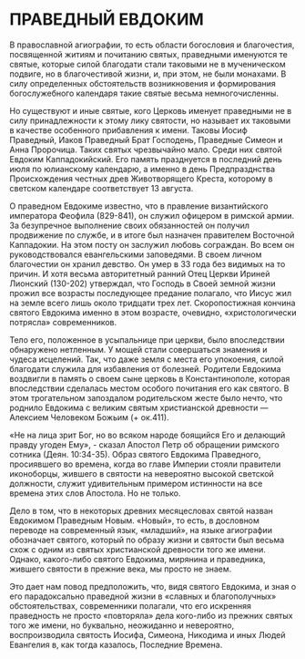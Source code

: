 # ПРАВЕДНЫЙ ЕВДОКИМ

В православной агиографии, то есть области богословия и благочестия, посвященной житиям и почитанию святых, праведными именуются те святые, которые силой благодати стали таковыми не в мученическом подвиге, но в благочестивой жизни, и, при этом, не были монахами. В силу определенных обстоятельств возникновения и формирования богослужебного календаря такие святые весьма немногочисленны.

Но существуют и иные святые, кого Церковь именует праведными не в силу принадлежности к этому лику святости, но называет их таковыми в качестве особенного прибавления к имени. Таковы Иосиф Праведный, Иаков Праведный Брат Господень, Праведные Симеон и Анна Пророчица. Таких святых чрезвычайно мало. Среди них святой Евдоким Каппадокийский. Его память празднуется в последний день июля по юлианскому календарю, а именно в день Предпразднства Происхождения честных древ Животворящего Креста, которому в светском календаре соответствует 13 августа.

О праведном Евдокиме известно, что в правление византийского императора Феофила (829-841), он служил офицером в римской армии. За безупречное выполнение своих обязанностей он получил продвижение по службе, и в итоге был назначен правителем Восточной Каппадокии. На этом посту он заслужил любовь сограждан. Во всем он руководствовался евангельскими заповедями. В своем личном благочестии он хранил девство. Он умер в 33 года без видимых на то причин. И хотя весьма авторитетный ранний Отец Церкви Ириней Лионский (130-202) утверждал, что Господь в Своей земной жизни прожил все возрасты последующее предание полагало, что Иисус жил на земле всего лишь около тридцати трех лет. Скоропостижная кончина святого Евдокима именно в этом возрасте, очевидно, «христологически потрясла» современников.

Тело его, положенное в усыпальнице при церкви, было впоследствии обнаружено нетленным. У мощей стали совершаться знамения и чудеса исцелений. Так, что даже земля с места его упокоения, силой благодати служила для избавления от болезней. Родители Евдокима воздвигли в память о своем сыне церковь в Константинополе, которая впоследствии сделалась местом особого почитания его как святого. В этом трогательном запоздалом родительском жесте было нечто, что роднило Евдокима с великим святым христианской древности — Алексием Человеком Божьим (+ ок.411).

«Не на лица зрит Бог, но во всяком народе боящийся Его и делающий правду угоден Ему», - сказал Апостол Петр об обращении римского сотника (Деян. 10:34-35). Образ святого Евдокима Праведного, просиявшего во времена, когда во главе Империи стояли правители иконоборцы, жившего в святости на невероятно высокой светской должности, служит удивительным примером истинности на все времена этих слов Апостола. Но не только.

Дело в том, что в некоторых древних месяцесловах святой назван Евдокимом Праведным Новым. «Новый», то есть, в дословном переводе на современный язык, «младший», на языке агиографии обозначает святого, который по образу жизни и святости был весьма схож с одним из святых христианской древности того же имени. Однако, какого-либо святого Евдокима, мирянина и праведника, жившего святости в прежние века, мы просто не знаем.

Это дает нам повод предположить, что, видя святого Евдокима, и зная о его парадоксально праведной жизни в «славных и благополучных» обстоятельствах, современники полагали, что его искренняя праведность не просто «повторяла» дела кого-либо из прежних святых того же имени, но буквально, неожиданно и невероятно, воспроизводила святость Иосифа, Симеона, Никодима и иных Людей Евангелия в, как тогда казалось, Последние Времена.
